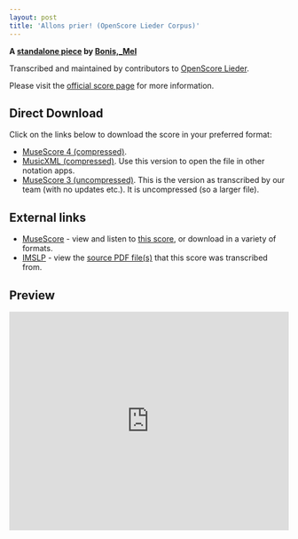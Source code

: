 ```yaml
---
layout: post
title: 'Allons prier! (OpenScore Lieder Corpus)'
---
```


__A [standalone piece](https://fourscoreandmore.org/openscore/lieder/Bonis%2C_Mel/_/) by [Bonis,_Mel](https://fourscoreandmore.org/openscore/lieder/Bonis%2C_Mel)__

Transcribed and maintained by contributors to [OpenScore Lieder].

Please visit the [official score page] for more information.

[official score page]: https://musescore.com/openscore-lieder-corpus/scores/6635424
[OpenScore Lieder]: https://musescore.com/openscore-lieder-corpus

## Direct Download

Click on the links below to download the score in your preferred format:
- [MuseScore 4 (compressed)](https://fourscoreandmore.org/openscore/lieder/Bonis%2C_Mel/_/Allons_prier%21.mscz).
- [MusicXML (compressed)](https://fourscoreandmore.org/openscore/lieder/Bonis%2C_Mel/_/Allons_prier%21.mxl). Use this version to open the file in other notation apps.
- [MuseScore 3 (uncompressed)](https://raw.githubusercontent.com/OpenScore/Lieder/refs/heads/main/scores/Bonis%2C_Mel/_/Allons_prier%21/lc6635424.mscx). This is the version as transcribed by our team (with no updates etc.). It is uncompressed (so a larger file).

## External links

- [MuseScore] - view and listen to [this score][MuseScore], or download in a variety of formats.
- [IMSLP] - view the [source PDF file(s)][IMSLP] that this score was transcribed from.

[MuseScore]: https://musescore.com/score/6635424
[IMSLP]: https://imslp.org/wiki/Special:ReverseLookup/654022

## Preview

<iframe width="100%" height="394" src="https://musescore.com/openscore-lieder-corpus/scores/6635424/embed" frameborder="0" allowfullscreen allow="autoplay; fullscreen"></iframe>
